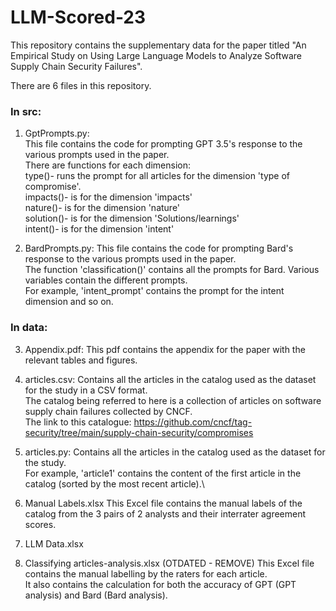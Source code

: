 # LLM-Scored-23

This repository contains the supplementary data for the paper titled "An Empirical Study on Using Large Language Models to Analyze Software Supply Chain Security Failures". 

There are 6 files in this repository. 

### In src:
1. GptPrompts.py:                                                                       
This file contains the code for prompting GPT 3.5's response to the various prompts used in the paper.\
There are functions for each dimension:\
type()- runs the prompt for all articles for the dimension 'type of compromise'. \
impacts()- is for the dimension 'impacts'\
nature()- is for the dimension 'nature'\
solution()- is for the dimension 'Solutions/learnings'\
intent()- is for the dimension 'intent'

2. BardPrompts.py:
This file contains the code for prompting Bard's response to the various prompts used in the paper.\
The function 'classification()' contains all the prompts for Bard. Various variables contain the different prompts.\
For example, 'intent_prompt' contains the prompt for the intent dimension and so on. 

### In data:
3. Appendix.pdf: 
This pdf contains the appendix for the paper with the relevant tables and figures.

4. articles.csv: 
Contains all the articles in the catalog used as the dataset for the study in a CSV format.\
The catalog being referred to here is a collection of articles on software supply chain failures collected by CNCF.\
The link to this catalogue: https://github.com/cncf/tag-security/tree/main/supply-chain-security/compromises

5. articles.py:
Contains all the articles in the catalog used as the dataset for the study.\
For example, 'article1' contains the content of the first article in the catalog (sorted by the most recent article).\

6. Manual Labels.xlsx
This Excel file contains the manual labels of the catalog from the 3 pairs of 2 analysts and their interrater agreement scores.

7. LLM Data.xlsx


3. Classifying articles-analysis.xlsx (OTDATED - REMOVE)
This Excel file contains the manual labelling by the raters for each article.\
It also contains the calculation for both the accuracy of GPT (GPT analysis) and Bard (Bard analysis).




